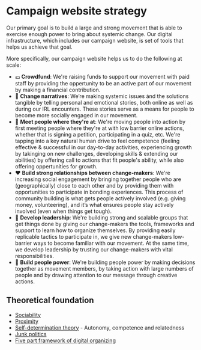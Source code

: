 # Campaign website strategy

Our primary goal is to build a large and strong movement that is able to exercise enough power to bring about systemic change. Our digital infrastructure, which includes our campaign website, is set of tools that helps us achieve that goal.

More specifically, our campaign website helps us to do the following at scale:

- 💶 **Crowdfund**: We're raising funds to support our movement with paid staff by providing the oppertunity to be an active part of our movement by making a financial contribution.
- 💬 **Change narratives**: We’re making systemic issues ánd the solutions tangible by telling personal and emotional stories, both online as well as during our IRL encounters. These stories serve as a means for people to become more socially engaged in our movement.
- 📱 **Meet people where they're at**: We're moving people into action by first meeting people where they're at with low barrier online actions, whether that is signing a petition, participating in a quiz, etc. We're tapping into a key natural human drive to feel competence (feeling effective & successful in our day-to-day activities, experiencing growth by takinging on new challenges, developing skills & extending our abilities) by offering call to actions that fit people's ability, while also offering oppertunities for growth.
- ❤️ **Build strong relationships between change-makers**: We're increasing social engagement by bringing together people who are (geographically) close to each other and by providing them with opportunities to participate in bonding experiences. This process of community building is what gets people actively involved (e.g. giving money, volunteering), and it’s what ensures people stay actively involved (even when things get tough).
- 👑 **Develop leadership**: We're building strong and scalable groups that get things done by giving our change-makers the tools, frameworks and support to learn how to organize themselves. By providing easily replicable tactics to participate in, we give new change-makers low-barrier ways to become familiar with our movement. At the same time, we develop leadership by trusting our change-makers with vital responsibilities.
- 💪 **Build people power**: We're building people power by making decisions together as movement members, by taking action with large numbers of people and by drawing attention to our message through creative actions.

## Theoretical foundation

- [Sociability](https://joppehoekstra.notion.site/Sociability-158f016475e6800f940cd4ffaf958f8a?source=copy_link)
- [Proximity](https://joppehoekstra.notion.site/Proximity-158f016475e68065b2f4dbe2d92db3f3?source=copy_link)
- [Self-determination theory](https://joppehoekstra.notion.site/Self-determination-theory-193f016475e6808bb4c8ca9f9a223e84?source=copy_link) - Autonomy, competence and relatedness
- [Junk politics](https://www.tectonica.co/age_of_junk_politics_book)
- [Five part framework of digital organizing](https://www.tectonica.co/posts/the_five_part_framework_digital_organising)
